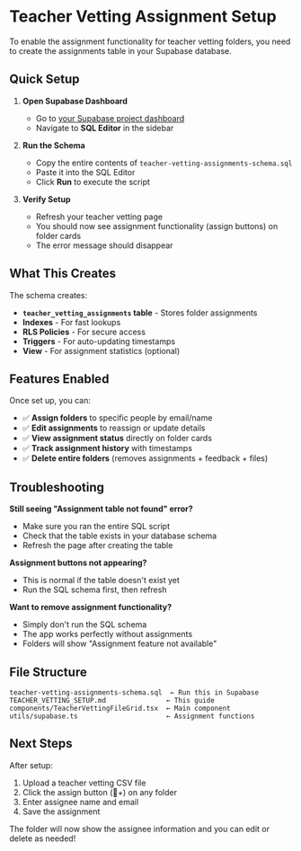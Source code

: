 # Teacher Vetting Assignment Setup

To enable the assignment functionality for teacher vetting folders, you need to create the assignments table in your Supabase database.

## Quick Setup

1. **Open Supabase Dashboard**
   - Go to [your Supabase project dashboard](https://supabase.com/dashboard)
   - Navigate to **SQL Editor** in the sidebar

2. **Run the Schema**
   - Copy the entire contents of `teacher-vetting-assignments-schema.sql`
   - Paste it into the SQL Editor
   - Click **Run** to execute the script

3. **Verify Setup**
   - Refresh your teacher vetting page
   - You should now see assignment functionality (assign buttons) on folder cards
   - The error message should disappear

## What This Creates

The schema creates:
- **`teacher_vetting_assignments` table** - Stores folder assignments
- **Indexes** - For fast lookups
- **RLS Policies** - For secure access
- **Triggers** - For auto-updating timestamps
- **View** - For assignment statistics (optional)

## Features Enabled

Once set up, you can:
- ✅ **Assign folders** to specific people by email/name
- ✅ **Edit assignments** to reassign or update details
- ✅ **View assignment status** directly on folder cards
- ✅ **Track assignment history** with timestamps
- ✅ **Delete entire folders** (removes assignments + feedback + files)

## Troubleshooting

**Still seeing "Assignment table not found" error?**
- Make sure you ran the entire SQL script
- Check that the table exists in your database schema
- Refresh the page after creating the table

**Assignment buttons not appearing?**
- This is normal if the table doesn't exist yet
- Run the SQL schema first, then refresh

**Want to remove assignment functionality?**
- Simply don't run the SQL schema
- The app works perfectly without assignments
- Folders will show "Assignment feature not available"

## File Structure

```
teacher-vetting-assignments-schema.sql  ← Run this in Supabase
TEACHER_VETTING_SETUP.md               ← This guide
components/TeacherVettingFileGrid.tsx  ← Main component
utils/supabase.ts                      ← Assignment functions
```

## Next Steps

After setup:
1. Upload a teacher vetting CSV file
2. Click the assign button (👤+) on any folder
3. Enter assignee name and email
4. Save the assignment

The folder will now show the assignee information and you can edit or delete as needed! 